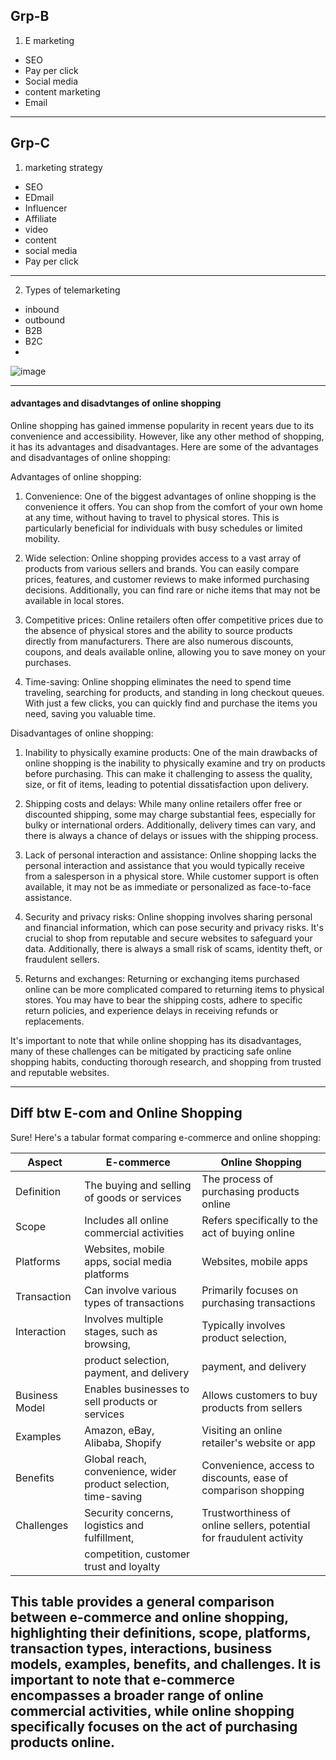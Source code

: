 ## Grp-B

1. E marketing 
- SEO
- Pay per click
- Social media
- content marketing
- Email

---

## Grp-C
1. marketing strategy
- SEO
- EDmail
- Influencer
- Affiliate
- video
- content
- social media
- Pay per click

---
 
 2. Types of telemarketing

- inbound
- outbound
- B2B
- B2C
- 
![image](https://github.com/Mrjoy832/E-Commerce-8thSem/assets/77873383/a5f8a868-85da-4968-a215-3018bda550ab)


---
#### advantages and disadvtanges of online shopping
Online shopping has gained immense popularity in recent years due to its convenience and accessibility. However, like any other method of shopping, it has its advantages and disadvantages. Here are some of the advantages and disadvantages of online shopping:

Advantages of online shopping:
1. Convenience: One of the biggest advantages of online shopping is the convenience it offers. You can shop from the comfort of your own home at any time, without having to travel to physical stores. This is particularly beneficial for individuals with busy schedules or limited mobility.

2. Wide selection: Online shopping provides access to a vast array of products from various sellers and brands. You can easily compare prices, features, and customer reviews to make informed purchasing decisions. Additionally, you can find rare or niche items that may not be available in local stores.

3. Competitive prices: Online retailers often offer competitive prices due to the absence of physical stores and the ability to source products directly from manufacturers. There are also numerous discounts, coupons, and deals available online, allowing you to save money on your purchases.

4. Time-saving: Online shopping eliminates the need to spend time traveling, searching for products, and standing in long checkout queues. With just a few clicks, you can quickly find and purchase the items you need, saving you valuable time.

Disadvantages of online shopping:
1. Inability to physically examine products: One of the main drawbacks of online shopping is the inability to physically examine and try on products before purchasing. This can make it challenging to assess the quality, size, or fit of items, leading to potential dissatisfaction upon delivery.

2. Shipping costs and delays: While many online retailers offer free or discounted shipping, some may charge substantial fees, especially for bulky or international orders. Additionally, delivery times can vary, and there is always a chance of delays or issues with the shipping process.

3. Lack of personal interaction and assistance: Online shopping lacks the personal interaction and assistance that you would typically receive from a salesperson in a physical store. While customer support is often available, it may not be as immediate or personalized as face-to-face assistance.

4. Security and privacy risks: Online shopping involves sharing personal and financial information, which can pose security and privacy risks. It's crucial to shop from reputable and secure websites to safeguard your data. Additionally, there is always a small risk of scams, identity theft, or fraudulent sellers.

5. Returns and exchanges: Returning or exchanging items purchased online can be more complicated compared to returning items to physical stores. You may have to bear the shipping costs, adhere to specific return policies, and experience delays in receiving refunds or replacements.

It's important to note that while online shopping has its disadvantages, many of these challenges can be mitigated by practicing safe online shopping habits, conducting thorough research, and shopping from trusted and reputable websites.

---
## Diff btw E-com and Online Shopping
Sure! Here's a tabular format comparing e-commerce and online shopping:

| Aspect                  | E-commerce                                       | Online Shopping                               |
|-------------------------|--------------------------------------------------|-----------------------------------------------|
| Definition              | The buying and selling of goods or services       | The process of purchasing products online      |
| Scope                   | Includes all online commercial activities        | Refers specifically to the act of buying online|
| Platforms               | Websites, mobile apps, social media platforms     | Websites, mobile apps                          |
| Transaction             | Can involve various types of transactions        | Primarily focuses on purchasing transactions   |
| Interaction             | Involves multiple stages, such as browsing,      | Typically involves product selection,         |
|                         | product selection, payment, and delivery         | payment, and delivery                          |
| Business Model          | Enables businesses to sell products or services  | Allows customers to buy products from sellers  |
| Examples                | Amazon, eBay, Alibaba, Shopify                   | Visiting an online retailer's website or app   |
| Benefits                | Global reach, convenience, wider product selection, time-saving   | Convenience, access to discounts, ease of comparison shopping |
| Challenges              | Security concerns, logistics and fulfillment,     | Trustworthiness of online sellers, potential for fraudulent activity |
|                         | competition, customer trust and loyalty          |                                               |

This table provides a general comparison between e-commerce and online shopping, highlighting their definitions, scope, platforms, transaction types, interactions, business models, examples, benefits, and challenges. It is important to note that e-commerce encompasses a broader range of online commercial activities, while online shopping specifically focuses on the act of purchasing products online.
---

